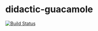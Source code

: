 # didactic-guacamole

[![Build Status](https://travis-ci.org/RyanBalfanz/didactic-guacamole.svg?branch=master)](https://travis-ci.org/RyanBalfanz/didactic-guacamole)